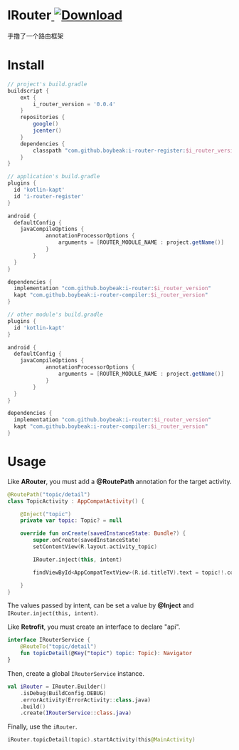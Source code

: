 # IRouter[ ![Download](https://api.bintray.com/packages/boybeak/i-router/i-router/images/download.svg) ](https://bintray.com/boybeak/i-router/i-router/_latestVersion)
手撸了一个路由框架

# Install

```groovy
// project's build.gradle
buildscript {
    ext {
        i_router_version = '0.0.4'
    }
    repositories {
        google()
        jcenter()
    }
    dependencies {
        classpath "com.github.boybeak:i-router-register:$i_router_version"
    }
}
```

```groovy
// application's build.gradle
plugins {
  id 'kotlin-kapt'
  id 'i-router-register'
}

android {
  defaultConfig {
    javaCompileOptions {
            annotationProcessorOptions {
                arguments = [ROUTER_MODULE_NAME : project.getName()]
            }
        }
  }
}

dependencies {
  implementation "com.github.boybeak:i-router:$i_router_version"
  kapt "com.github.boybeak:i-router-compiler:$i_router_version"
}
```

```groovy
// other module's build.gradle
plugins {
  id 'kotlin-kapt'
}

android {
  defaultConfig {
    javaCompileOptions {
            annotationProcessorOptions {
                arguments = [ROUTER_MODULE_NAME : project.getName()]
            }
        }
  }
}

dependencies {
  implementation "com.github.boybeak:i-router:$i_router_version"
  kapt "com.github.boybeak:i-router-compiler:$i_router_version"
}
```



# Usage

Like **ARouter**, you must add  a **@RoutePath** annotation for the target activity.

```kotlin
@RoutePath("topic/detail")
class TopicActivity : AppCompatActivity() {

    @Inject("topic")
    private var topic: Topic? = null

    override fun onCreate(savedInstanceState: Bundle?) {
        super.onCreate(savedInstanceState)
        setContentView(R.layout.activity_topic)

        IRouter.inject(this, intent)

        findViewById<AppCompatTextView>(R.id.titleTV).text = topic!!.content

    }
}
```

The values passed by intent, can be set a value by **@Inject** and `IRouter.inject(this, intent)`.



Like **Retrofit**, you must create an interface to declare "api".

```kotlin
interface IRouterService {
    @RouteTo("topic/detail")
    fun topicDetail(@Key("topic") topic: Topic): Navigator
}
```

Then, create a global `IRouterService` instance.

```kotlin
val iRouter = IRouter.Builder()
    .isDebug(BuildConfig.DEBUG)
    .errorActivity(ErrorActivity::class.java)
    .build()
    .create(IRouterService::class.java)
```

Finally, use the `iRouter`.

```kotlin
iRouter.topicDetail(topic).startActivity(this@MainActivity)
```